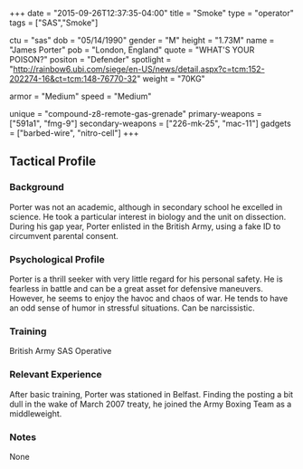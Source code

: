 +++
date = "2015-09-26T12:37:35-04:00"
title = "Smoke"
type = "operator"
tags = ["SAS","Smoke"]

ctu = "sas"
dob = "05/14/1990"
gender = "M"
height = "1.73M"
name = "James Porter"
pob = "London, England"
quote = "WHAT'S YOUR POISON?"
positon = "Defender"
spotlight = "http://rainbow6.ubi.com/siege/en-US/news/detail.aspx?c=tcm:152-202274-16&ct=tcm:148-76770-32"
weight = "70KG"

armor = "Medium"
speed = "Medium"

unique = "compound-z8-remote-gas-grenade"
primary-weapons = ["591a1", "fmg-9"]
secondary-weapons = ["226-mk-25", "mac-11"]
gadgets = ["barbed-wire", "nitro-cell"]
+++

## Tactical Profile

### Background

Porter was not an academic, although in secondary school he excelled in science. He took a particular interest in biology and the unit on dissection. During his gap year, Porter enlisted in the British Army, using a fake ID to circumvent parental consent.

### Psychological Profile

Porter is a thrill seeker with very little regard for his personal safety. He is fearless in battle and can be a great asset for defensive maneuvers. However, he seems to enjoy the havoc and chaos of war. He tends to have an odd sense of humor in stressful situations. Can be narcissistic.

### Training

British Army
SAS Operative

### Relevant Experience

After basic training, Porter was stationed in Belfast. Finding the posting a bit dull in the wake of March 2007 treaty, he joined the Army Boxing Team as a middleweight.

### Notes

None
